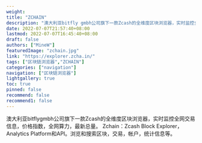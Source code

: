 ```yaml
---
weight: 
title: "ZCHAIN"
description: "澳大利亚bitfly gmbh公司旗下一款Zcash的全维度区块浏览器，实时监控全网交易信息，价格指数，全网算力，最新总量"
date: 2022-07-07T21:57:40+08:00
lastmod: 2022-07-07T16:45:40+08:00
draft: false
authors: ["MineW"]
featuredImage: "zchain.jpg"
link: "https://explorer.zcha.in/"
tags: ["区块链浏览器","ZCHAIN"]
categories: ["navigation"]
navigation: ["区块链浏览器"]
lightgallery: true
toc: true
pinned: false
recommend: false
recommend1: false
---
```


澳大利亚bitflygmbh公司旗下一款Zcash的全维度区块浏览器，实时监控全网交易信息，价格指数，全网算力，最新总量。
Zchain：Zcash Block Explorer，Analytics Platform和API。浏览和搜索区块，交易，帐户，统计信息等。‎

